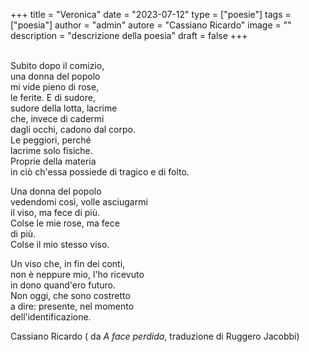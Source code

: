 +++
title = "Veronica"
date = "2023-07-12"
type = ["poesie"]
tags = ["poesia"]
author = "admin"
autore = "Cassiano Ricardo"
image  = ""
description = "descrizione della poesia"
draft = false
+++

<!-- <img src="/images/.jpg" alt="ciao" width="100" height="300"> -->

<br> <!-- Primo spazio tra l'immagine e il testo -->
Subito dopo il comizio,  
una donna del popolo  
mi vide pieno di rose,  
le ferite. E di sudore,  
sudore della lotta, lacrime  
che, invece di cadermi  
dagli occhi, cadono dal corpo.  
Le peggiori, perché  
lacrime solo fisiche.  
Proprie della materia  
in ciò ch'essa possiede
di tragico e di folto.  


Una donna del popolo  
vedendomi così, volle asciugarmi  
il viso, ma fece di più.  
Colse le mie rose, ma fece  
di più.  
Colse il mio stesso viso.  

Un viso che, in fin dei conti,  
non è neppure mio, l'ho ricevuto  
in dono quand'ero futuro.  
Non oggi, che sono costretto  
a dire: presente, nel momento  
dell'identificazione.  


Cassiano Ricardo ( da *A face perdida*, traduzione di Ruggero Jacobbi)<br>

